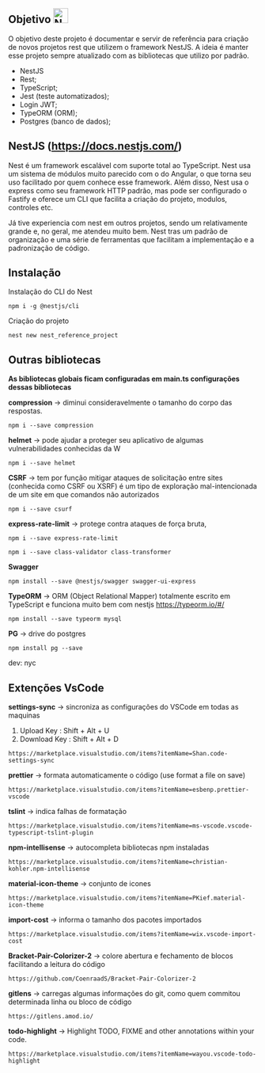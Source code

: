 ## Objetivo <img src="https://d33wubrfki0l68.cloudfront.net/49c2be6f2607b5c12dd27f8ecc8521723447975d/f05c5/logo-small.cbbeba89.svg" alt="NestJs" width="30px" height="30px">

O objetivo deste projeto é documentar e servir de referência para criação de novos projetos rest que utilizem o framework NestJS. A ideia é manter esse projeto sempre atualizado com as bibliotecas que utilizo por padrão.

- NestJS
- Rest;
- TypeScript;
- Jest (teste automatizados);
- Login JWT;
- TypeORM (ORM);
- Postgres (banco de dados);

## NestJS (https://docs.nestjs.com/)

Nest é um framework escalável com suporte total ao TypeScript. Nest usa um sistema de módulos muito parecido com o do Angular, o que torna seu uso facilitado por quem conhece esse framework. Além disso, Nest usa o express como seu framework HTTP padrão, mas pode ser configurado o Fastify e oferece um CLI que facilita a criação do projeto, modulos, controles etc.

Já tive experiencia com nest em outros projetos, sendo um relativamente grande e, no geral, me atendeu muito bem. Nest tras um padrão de organização e uma série de ferramentas que facilitam a implementação e a padronização de código.

## Instalação

Instalação do CLI do Nest

`npm i -g @nestjs/cli`

Criação do projeto

`nest new nest_reference_project`

## Outras bibliotecas

**As bibliotecas globais ficam configuradas em main.ts configurações dessas bibliotecas**

**compression** -> diminui consideravelmente o tamanho do corpo das respostas.

`npm i --save compression`

**helmet** -> pode ajudar a proteger seu aplicativo de algumas vulnerabilidades conhecidas da W

`npm i --save helmet`

**CSRF** -> tem por função mitigar ataques de solicitação entre sites (conhecida como CSRF ou XSRF) é um tipo de exploração mal-intencionada de um site em que comandos não autorizados

`npm i --save csurf`

**express-rate-limit** -> protege contra ataques de força bruta,

`npm i --save express-rate-limit`

`npm i --save class-validator class-transformer`

**Swagger**

`npm install --save @nestjs/swagger swagger-ui-express`

**TypeORM** -> ORM (Object Relational Mapper) totalmente escrito em TypeScript e funciona muito bem com nestjs
https://typeorm.io/#/

`npm install --save typeorm mysql`

**PG** -> drive do postgres

`npm install pg --save`

dev:
nyc

## Extenções VsCode

**settings-sync** -> sincroniza as configurações do VSCode em todas as maquinas

1. Upload Key : Shift + Alt + U
2. Download Key : Shift + Alt + D

`https://marketplace.visualstudio.com/items?itemName=Shan.code-settings-sync`

**prettier** -> formata automaticamente o código (use format a file on save)

`https://marketplace.visualstudio.com/items?itemName=esbenp.prettier-vscode`

**tslint** -> indica falhas de formatação

`https://marketplace.visualstudio.com/items?itemName=ms-vscode.vscode-typescript-tslint-plugin`

**npm-intellisense** -> autocompleta bibliotecas npm instaladas

`https://marketplace.visualstudio.com/items?itemName=christian-kohler.npm-intellisense`

**material-icon-theme** -> conjunto de icones

`https://marketplace.visualstudio.com/items?itemName=PKief.material-icon-theme`

**import-cost** -> informa o tamanho dos pacotes importados

`https://marketplace.visualstudio.com/items?itemName=wix.vscode-import-cost`

**Bracket-Pair-Colorizer-2** -> colore abertura e fechamento de blocos facilitando a leitura do código

`https://github.com/CoenraadS/Bracket-Pair-Colorizer-2`

**gitlens** -> carregas algumas informações do git, como quem commitou determinada linha ou bloco de código

`https://gitlens.amod.io/`

**todo-highlight** -> Highlight TODO, FIXME and other annotations within your code.

`https://marketplace.visualstudio.com/items?itemName=wayou.vscode-todo-highlight`
